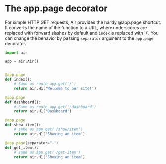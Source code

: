 # The app.page decorator

For simple HTTP GET requests, Air provides the handy @app.page shortcut. It converts the name of the function to a URL, where underscores are replaced with forward slashes by default and `index` is replaced with '/'. You can change the behavior by passing `separator` argument to the `app.page` decorator.

```python
import air

app = air.Air()


@app.page
def index():
    # Same as route app.get('/')
    return air.H1('Welcome to our site!')

@app.page
def dashboard():
    # Same as route app.get('/dashboard')
    return air.H1('Dashboard')

@app.page
def show_item():
    # same as app.get('/show/item')
    return air.H1('Showing an item')

@app.page(separator="-")
def get_item():
    # same as app.get('/get-item')
    return air.H1('Showing an item')
```
